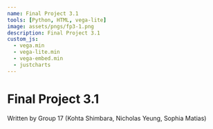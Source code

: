 ```yaml
---
name: Final Project 3.1
tools: [Python, HTML, vega-lite]
image: assets/pngs/fp3-1.png
description: Final Project 3.1
custom_js:
  - vega.min
  - vega-lite.min
  - vega-embed.min
  - justcharts
---
```


# Final Project 3.1 

Written by Group 17 (Kohta Shimbara, Nicholas Yeung, Sophia Matias)

<vegachart schema-url="{{ site.baseurl }}/assets/json/fp3-1.json" style="width: 100%"></vegachart>

<vegachart schema-url="{{ site.baseurl }}/assets/json/fp3-1-con1.json" style="width: 100%"></vegachart>

<vegachart schema-url="{{ site.baseurl }}/assets/json/fp3-1-con2.json" style="width: 100%"></vegachart>